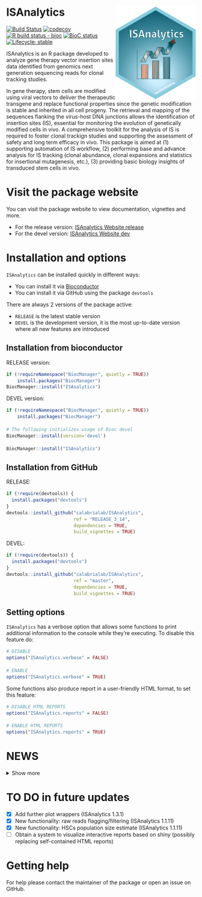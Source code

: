 
<!-- README.md is generated from README.Rmd. Please edit that file -->

# ISAnalytics <a href='https://bioconductor.org/packages/3.12/bioc/html/ISAnalytics.html'><img src='man/figures/logo.png' align="right" height="250" /></a>

<!-- badges: start -->

[![Build
Status](https://app.travis-ci.com/calabrialab/ISAnalytics.svg?branch=RELEASE_3_14)](https://app.travis-ci.com/calabrialab/ISAnalytics)
[![codecov](https://codecov.io/gh/calabrialab/ISAnalytics/branch/RELEASE_3_14/graph/badge.svg)](https://codecov.io/gh/calabrialab/ISAnalytics)
[![R build status -
bioc](https://github.com/calabrialab/isanalytics/workflows/R-CMD-check-bioc/badge.svg)](https://github.com/calabrialab/isanalytics/actions)
[![BioC
status](http://www.bioconductor.org/shields/build/devel/bioc/ISAnalytics.svg)](http://bioconductor.org/checkResults/release/bioc-LATEST/ISAnalytics/)
[![Lifecycle:
stable](https://img.shields.io/badge/lifecycle-stable-brightgreen.svg)](https://lifecycle.r-lib.org/articles/stages.html#stable)
<!-- badges: end -->

ISAnalytics is an R package developed to analyze gene therapy vector
insertion sites data identified from genomics next generation sequencing
reads for clonal tracking studies.

In gene therapy, stem cells are modified using viral vectors to deliver
the therapeutic transgene and replace functional properties since the
genetic modification is stable and inherited in all cell progeny. The
retrieval and mapping of the sequences flanking the virus-host DNA
junctions allows the identification of insertion sites (IS), essential
for monitoring the evolution of genetically modified cells in vivo. A
comprehensive toolkit for the analysis of IS is required to foster
clonal trackign studies and supporting the assessment of safety and long
term efficacy in vivo. This package is aimed at (1) supporting
automation of IS workflow, (2) performing base and advance analysis for
IS tracking (clonal abundance, clonal expansions and statistics for
insertional mutagenesis, etc.), (3) providing basic biology insights of
transduced stem cells in vivo.

# Visit the package website

You can visit the package website to view documentation, vignettes and
more.

-   For the release version: [ISAnalytics Website
    release](https://calabrialab.github.io/ISAnalytics/)
-   For the devel version: [ISAnalytics Website
    dev](https://calabrialab.github.io/ISAnalytics/dev)

# Installation and options

`ISAnalytics` can be installed quickly in different ways:

-   You can install it via [Bioconductor](http://bioconductor.org)
-   You can install it via GitHub using the package `devtools`

There are always 2 versions of the package active:

-   `RELEASE` is the latest stable version
-   `DEVEL` is the development version, it is the most up-to-date
    version where all new features are introduced

## Installation from bioconductor

RELEASE version:

``` r
if (!requireNamespace("BiocManager", quietly = TRUE))
    install.packages("BiocManager")
BiocManager::install("ISAnalytics")
```

DEVEL version:

``` r
if (!requireNamespace("BiocManager", quietly = TRUE))
    install.packages("BiocManager")

# The following initializes usage of Bioc devel
BiocManager::install(version='devel')

BiocManager::install("ISAnalytics")
```

## Installation from GitHub

RELEASE:

``` r
if (!require(devtools)) {
  install.packages("devtools")
}
devtools::install_github("calabrialab/ISAnalytics",
                         ref = "RELEASE_3_14",
                         dependencies = TRUE,
                         build_vignettes = TRUE)
```

DEVEL:

``` r
if (!require(devtools)) {
  install.packages("devtools")
}
devtools::install_github("calabrialab/ISAnalytics",
                         ref = "master",
                         dependencies = TRUE,
                         build_vignettes = TRUE)
```

## Setting options

`ISAnalytics` has a verbose option that allows some functions to print
additional information to the console while they’re executing. To
disable this feature do:

``` r
# DISABLE
options("ISAnalytics.verbose" = FALSE)

# ENABLE
options("ISAnalytics.verbose" = TRUE)
```

Some functions also produce report in a user-friendly HTML format, to
set this feature:

``` r
# DISABLE HTML REPORTS
options("ISAnalytics.reports" = FALSE)

# ENABLE HTML REPORTS
options("ISAnalytics.reports" = TRUE)
```

# NEWS

<details>
<summary>
Show more
</summary>

# ISAnalytics 1.4.2 (2021-)

## MINOR CHANGES

-   Added argument `max_workers` in function `remove_collisions()`

## FIXES

-   Fixed minor issue in internals for file system alignment checks
-   Fixed minor issue in internal call to `import_Vispa2_stats()` from
    `import_association_file()`

# ISAnalytics 1.4.1 (2021-10-28)

## FIXES

-   Attempt to fix issues with parallel computation on Windows for some
    plotting functions

# ISAnalytics 1.3.9 (2021-10-25)

## FIXES

-   Fixed issues with function that make use of BiocParallel that
    sometimes failed on Windows platform

# ISAnalytics 1.3.7 (2021-10-20)

## NEW

-   Added new feature `iss_source()`

## FIXES

-   Fixed minor issues in data files `refGenes_mm9` and function
    `compute_near_integrations()`

# ISAnalytics 1.3.6 (2021-10-05)

## NEW

-   Added new feature `purity_filter()`

## FIXES

-   Fixed small issue in printing information in reports

# ISAnalytics 1.3.5 (2021-09-21)

## MAJOR CHANGES

-   Reworked `is_sharing()` function, detailed usage in vignette
    `vignette("sharing_analyses", package = "ISAnalytics")`

## NEW

-   New function `cumulative_is()`
-   New function for plotting sharing as venn/euler diagrams
    `sharing_venn()`

# ISAnalytics 1.3.4 (2021-08 -03)

## FIXES/MINOR UPDATES

-   Fixed issue in tests that lead to broken build
-   Slightly modified included data set for better examples

# ISAnalytics 1.3.3 (2021-07-30)

## MAJOR CHANGES

-   Completely reworked interactive HTML report system, for details take
    a look at the new vignette
    `vignette("report_system", package = "ISAnalytics")`
-   Old `ISAnalytics.widgets` option has been replaced by
    `ISAnalytics.reports`
-   In `remove_collisions()`, removed arguments `seq_count_col`,
    `max_rows_reports` and `save_widget_path`, added arguments
    `quant_cols` and `report_path` (see documentation for details)

## MINOR CHANGES

-   `import_single_Vispa2Matrix()` now allows keeping additional
    non-standard columns
-   `compute_near_integrations()` is now faster on bigger data sets
-   Changed default values for arguments `columns` and `key` in
    `compute_abundance()`
-   `compute_near_integrations()` now produces only re-calibration map
    in \*.tsv format
-   `CIS_grubbs()` now supports calculations for each group specified in
    argument `by`
-   In `sample_statistics()` now there is the option to include the
    calculation of distinct integration sites for each group (if
    mandatory vars are present)

## NEW FUNCTIONALITY

-   Added new plotting function `circos_genomic_density()`

## FIXES

-   Fixed minor issue with NA values in alluvial plots

## DEPRECATIONS

-   `import_parallel_Vispa2Matrices_interactive()` and
    `import_parallel_Vispa2Matrices_auto()` are officially deprecated in
    favor of `import_parallel_Vispa2Matrices()`

## OTHER

-   The package has now a more complete and functional example data set
    for executable examples
-   Reworked documentation

# ISAnalytics 1.3.2 (2021-06-28)

## FIXES

-   Corrected issues in man pages

# ISAnalytics 1.3.1 (2021-06-24)

## NEW FUNCTIONALITY

-   `is_sharing` computes the sharing of IS between groups
-   `sharing_heatmap` allows visualization of sharing data through
    heatmaps
-   `integration_alluvial_plot` allows visualization of integration
    sites distribution in groups over time.
-   `top_abund_tableGrob` can be used in combination with the previous
    function or by itself to obtain a summary of top abundant
    integrations as an R graphic (tableGrob) object that can be combined
    with plots.

## MINOR UPDATES

-   Added more default stats functions to `default_stats`
-   Added optional automatic conversion of time points in months and
    years when importing association file
-   Minor fixes in `generate_Vispa2_launch_AF`

# ISAnalytics 1.1.11 (2021-05-11)

## NEW FUNCTIONALITY

-   `HSC_population_size_estimate` and `HSC_population_plot` allow
    estimates on hematopoietic stem cell population size
-   Importing of Vispa2 stats per pool now has a dedicated function,
    `import_Vispa2_stats`
-   `outlier_filter` and `outliers_by_pool_fragments` offer a mean to
    filter poorly represented samples based on custom outliers tests

## VISIBLE USER CHANGES

-   The argument `import_stats` of `aggregate_metadata` is officially
    deprecated in favor of `import_Vispa2_stats`
-   `aggregate_metadata` is now a lot more flexible on what operations
    can be performed on columns via the new argument
    `aggregating_functions`
-   `import_association_file` allows directly for the import of Vispa2
    stats and converts time points to months and years where not already
    present
-   File system alignment of `import_association_file` now produces 3
    separate columns for paths
-   `separate_quant_matrices` and `comparison_matrix` now do not require
    mandatory columns other than the quantifications - this allows for
    separation or joining also for aggregated matrices

## FIXES

-   Fixed a minor issue in `CIS_volcano_plot` that caused duplication of
    some labels if highlighted genes were provided in input

# ISAnalytics 1.1.10 (2021-04-08)

## FIXES

-   Fixed issue in `compute_near_integrations`: when provided
    recalibration map export path as a folder now the function works
    correctly and produces an automatically generated file name
-   Fixed issue in `aggregate_metadata`: now paths to folder that
    contains Vispa2 stats is looked up correctly. Also, VISPA2 stats
    columns are aggregated if found in the input data frame
    independently from the parameter `import_stats`.

## IMPROVEMENTS

-   `compute_abundance` can now take as input aggregated matrices and
    has additional parameters to offer more flexibility to the user.
    Major updates and improvements also on documentation and
    reproducible examples.
-   Major improvements in function `import_single_Vispa2Matrix`: import
    is now preferentially carried out using `data.table::fread` greatly
    speeding up the process - where not possible `readr::read_delim` is
    used instead
-   Major improvements in function `import_association_file`: greatly
    improved parsing precision (each column has a dedicated type),
    import report now signals parsing problems and their location and
    signals also problems in parsing dates. Report also includes
    potential problems in column names and signals missing data in
    important columns. Added also the possibility to give various file
    formats in input including `*.xls(x)` formats.
-   Function `top_integrations` can now take additional parameters to
    compute top n genes for each specified group
-   Removed faceting parameters in `CIS_volcano_plot` due to poor
    precision (easier to add faceting manually) and added parameters to
    return the data frame that generated the plot as an additional
    result. Also, it is now possible to specify a vector of gene names
    to highlight even if they’re not above the annotation threshold.

## MINOR

-   ISAnalytics website has improved graphic theme and has an additional
    button on the right that leads to the devel (or release) version of
    the website
-   Updated vignettes

## FOR DEVS ONLY

-   Complete rework of test suite to be compliant to testthat v.3

# ISAnalytics 1.1.9 (2021-02-17)

## FIXES

-   Fixed minor issues in internal functions with absolute file paths &
    corrected typos

# ISAnalytics 1.1.8 (2020-02-15)

## FIXES

-   Fixed minor issues in internal functions to optimize file system
    alignment

# ISAnalytics 1.1.7 (2020-02-10)

## FIXES

-   Fixed minor issues in import_association_file when checking
    parameters

# ISAnalytics 1.1.6 (2020-02-06)

## UPGRADES

-   It is now possible to save html reports to file from
    import_parallel_Vispa2Matrices_auto and
    import_parallel_Vispa2Matrices_interactive, remove_collisions and
    compute_near_integrations

## FIXES

-   Fixed sample_statistics: now functions that have data frame output
    do not produce nested tables. Flat tables are ready to be saved to
    file or can be nested.
-   Simplified association file check logic in remove_collisions: now
    function blocks only if the af doesn’t contain the needed columns

# ISAnalytics 1.1.5 (2020-02-03)

## UPGRADES

-   Upgraded import_association_file function: now file alignment is not
    mandatory anymore and it is possible to save the html report to file
-   Updated vignettes and documentation

# ISAnalytics 1.1.4 (2020-11-16)

## UPGRADES

-   Greatly improved reports for collision removal function
-   General improvements for all widget reports

# ISAnalytics 1.1.3 (2020-11-10)

## FIXES

-   Further fixes for printing reports when widgets not available
-   Added progress bar to collision processing in `remove_collisions`
-   Updated vignettes

## NEW

-   Added vignette “Using ISAnalytics without RStudio support”

# ISAnalytics 1.1.2 (2020-11-05)

## FIXES

-   Fixed missing restarts for non-blocking widgets

# ISAnalytics 1.1.1 (2020-11-04)

## FIXES

-   Functions that make use of widgets do not interrupt execution
    anymore if errors are thrown while producing or printing the widgets
-   Optimized widget printing for importing functions
-   If widgets can’t be printed and verbose option is active, reports
    are now displayed on console instead (needed for usage in
    environments that do not have access to a browser)
-   Other minor fixes (typos)
-   Bug fixes: fixed a few bugs in importing and recalibration functions
-   Minor fix in import_association_file file function: added multiple
    strings to be translated as NA

## IMPORTANT NOTES

-   Vignette building might fail due to the fact that package
    “knitcitations” is temporarily unavailable through CRAN
-   ISAnalytics is finally in release on bioconductor!

# ISAnalytics 0.99.14 (2020-10-21)

-   Minor fixes in tests

# ISAnalytics 0.99.13 (2020-10-19)

## NEW FEATURES

-   Added analysis functions `CIS_grubbs` and `cumulative_count_union`
-   Added plotting functions `CIS_volcano_plot`

# ISAnalytics 0.99.12 (2020-10-04)

## NEW FEATURES

-   Added analysis function `sample_statistics`

## SIGNIFICANT USER-VISIBLE CHANGES

-   `aggregate_values_by_key` has a simplified interface and supports
    multi-quantification matrices

## MINOR CHANGES

-   Updated vignettes
-   `import_parallel_Vispa2Matrices_interactive` and
    `import_parallel_Vispa2Matrices_auto` now have an option to return a
    multi-quantification matrix directly after import instead of a list

# ISAnalytics 0.99.11 (2020-09-21)

## NEW FEATURES

-   Added analysis functions `threshold_filter`, `top_integrations`
-   Added support for multi-quantification matrices in
    `compute_abundance`

## MINOR FIXES

-   Fixed bug in `comparison_matrix` that ignored custom column names
-   Fixed issues in some documentation pages

# ISAnalytics 0.99.10 (2020-09-14)

ISanalytics is officially on bioconductor!

## NEW FEATURES

-   Added analysis functions `comparison_matrix` and
    `separate_quant_matrices`
-   Added utility function `as_sparse_matrix`
-   Added package logo

## SIGNIFICANT USER-VISIBLE CHANGES

-   Changed algorithm for `compute_near_integrations`
-   Added support for multi-quantification matrices to
    `remove_collisions`
-   Added usage of lifecycle badges in documentation: users can now see
    if a feature is experimental/maturing/stable etc

## MINOR FIXES

-   Added fix for `import_single_Vispa2Matrix` to remove non significant
    0 values

# ISAnalytics 0.99.9 (2020-09-01)

## NEW FEATURES

-   Added functionality: aggregate functions
-   Added vignette on aggregate functions
-   Added recalibration functions
-   Added first analysis function (compute_abundance)

## SIGNIFICANT USER-VISIBLE CHANGES

-   Dropped structure `ISADataFrame`: now the package only uses standard
    tibbles
-   Modified package documentation

# ISAnalytics 0.99.8 (2020-08-12)

-   Submitted to Bioconductor

</details>

# TO DO in future updates

-   [x] Add further plot wrappers (ISAnalytics 1.3.1)
-   [x] New functionality: raw reads flagging/filtering (ISAnalytics
    1.1.11)
-   [x] New functionality: HSCs population size estimate (ISAnalytics
    1.1.11)
-   [ ] Obtain a system to visualize interactive reports based on shiny
    (possibly replacing self-contained HTML reports)

# Getting help

For help please contact the maintainer of the package or open an issue
on GitHub.
